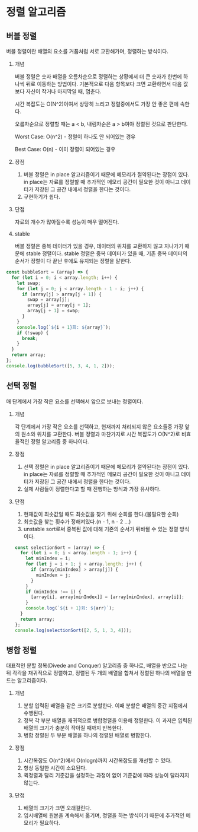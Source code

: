 # 정렬 알고리즘

## 버블 정렬

버블 정렬이란 배열의 요소를 거품처럼 서로 교환해가며, 정렬하는 방식이다.

1. 개념

   버블 정렬은 숫자 배열을 오름차순으로 정렬하는 상황에서 더 큰 숫자가 한번에 하나씩 뒤로 이동하는 방법이다. 기본적으로 다음 항목보다 크면 교환하면서 다음 값보다 자신이 작거나 마지막일 때, 멈춘다.

   시간 복잡도는 O(N^2)이여서 상당히 느리고 정렬중에서도 가장 안 좋은 편에 속한다.

   오름차순으로 정렬할 때는 a < b, 내림차순은 a > b여야 정렬된 것으로 판단한다.

   Worst Case: O(n^2) - 정렬이 하나도 안 되어있는 경우

   Best Case: O(n) - 이미 정렬이 되어있는 경우

2. 장점

   1. 버블 정렬은 in place 알고리즘이기 때문에 메모리가 절약된다는 장점이 있다. in place는 자료를 정렬할 때 추가적인 메모리 공간이 필요한 것이 아니고 데이터가 저장된 그 공간 내에서 정렬을 한다는 것이다.
   2. 구현하기가 쉽다.

3. 단점

   자료의 개수가 많아질수록 성능이 매우 떨어진다.

4. stable

   버블 정렬은 중복 데이터가 있을 경우, 데이터의 위치를 교환하지 않고 지나가기 때문에 stable 정렬이다. stable 정렬은 중복 데이터가 있을 때, 기존 중복 데이터의 순서가 정렬이 다 끝난 후에도 유지되는 정렬을 말한다.

```jsx
const bubbleSort = (array) => {
  for (let i = 0; i < array.length; i++) {
    let swap;
    for (let j = 0; j < array.length - 1 - i; j++) {
      if (array[j] > array[j + 1]) {
        swap = array[j];
        array[j] = array[j + 1];
        array[j + 1] = swap;
      }
    }
    console.log(`${i + 1}회: ${array}`);
    if (!swap) {
      break;
    }
  }
  return array;
};
console.log(bubbleSort([5, 3, 4, 1, 2]));
```

## 선택 정렬

매 단계에서 가장 작은 요소를 선택해서 앞으로 보내는 정렬이다.

1. 개념

   각 단계에서 가장 작은 요소를 선택하고, 현재까지 처리되지 않은 요소들중 가장 앞의 원소와 위치를 교환한다. 버블 정렬과 마찬가지로 시간 복잡도가 O(N^2)로 비효율적인 정렬 알고리즘 중 하나이다.

1. 장점

   1. 선택 정렬은 in place 알고리즘이기 때문에 메모리가 절약된다는 장점이 있다. in place는 자료를 정렬할 때 추가적인 메모리 공간이 필요한 것이 아니고 데이터가 저장된 그 공간 내에서 정렬을 한다는 것이다.
   2. 실제 사람들이 정렬한다고 할 때 진행하는 방식과 가장 유사하다.

1. 단점

   1. 현재값이 최솟값일 때도 최솟값을 찾기 위해 순회를 한다.(불필요한 순회)
   2. 최솟값을 찾는 횟수가 정해져있다.(n - 1, n - 2 …)
   3. unstable sort로써 중복된 값에 대해 기존의 순서가 뒤바뀔 수 있는 정렬 방식이다.

   ```jsx
   const selectionSort = (array) => {
     for (let i = 0; i < array.length - 1; i++) {
       let minIndex = i;
       for (let j = i + 1; j < array.length; j++) {
         if (array[minIndex] > array[j]) {
           minIndex = j;
         }
       }
       if (minIndex !== i) {
         [array[i], array[minIndex]] = [array[minIndex], array[i]];
       }
       console.log(`${i + 1}회: ${arr}`);
     }
     return array;
   };
   console.log(selectionSort([2, 5, 1, 3, 4]));
   ```

## 병합 정렬

대표적인 분할 정복(Divede and Conquer) 알고리즘 중 하나로, 배열을 반으로 나눈 뒤 각각을 재귀적으로 정렬하고, 정렬된 두 개의 배열을 합쳐서 정렬된 하나의 배열을 만드는 알고리즘이다.

1. 개념

   1. 분할
      입력된 배열을 같은 크기로 분할한다. 이때 분할은 배열의 중간 지점에서 수행된다.
   2. 정복
      각 부분 배열을 재귀적으로 병합정렬을 이용해 정렬한다. 이 과저은 입력된 배열의 크기가 충분히 작아질 때까지 반복한다.
   3. 병합
      정렬된 두 부분 배열을 하나의 정렬된 배열로 병합한다.

1. 장점

   1. 시간복잡도 O(n^2)에서 O(nlogn)까지 시간복잡도를 개선할 수 있다.
   2. 항상 동일한 시간이 소요된다.
   3. 퀵정렬과 달리 기준값을 설정하는 과정이 없어 기준값에 따라 성능이 달라지지 않는다.

1. 단점
   1. 배열의 크기가 크면 오래걸린다.
   2. 임시배열에 원본을 계속해서 옮기며, 정렬을 하는 방식이기 때문에 추가적인 메모리가 필요하다.
